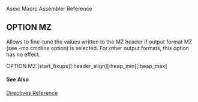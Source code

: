 Asmc Macro Assembler Reference

## OPTION MZ

Allows to fine-tune the values written to the MZ header if output format MZ (see -mz cmdline option) is selected. For other output formats, this option has no effect.

OPTION MZ:[start_fixups][:header_align][:heap_min][:heap_max]

#### See Also

[Directives Reference](readme.md)